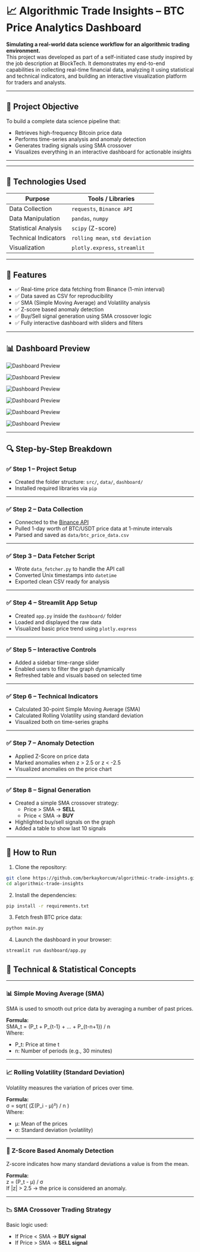 # 📈 Algorithmic Trade Insights – BTC Price Analytics Dashboard

**Simulating a real-world data science workflow for an algorithmic trading environment.**  
This project was developed as part of a self-initiated case study inspired by the job description at BlockTech. It demonstrates my end-to-end capabilities in collecting real-time financial data, analyzing it using statistical and technical indicators, and building an interactive visualization platform for traders and analysts.

---

## 🎯 Project Objective

To build a complete data science pipeline that:

- Retrieves high-frequency Bitcoin price data
- Performs time-series analysis and anomaly detection
- Generates trading signals using SMA crossover
- Visualizes everything in an interactive dashboard for actionable insights

---


---

## 🔧 Technologies Used

| Purpose               | Tools / Libraries                  |
|------------------------|-----------------------------------|
| Data Collection        | `requests`, `Binance API`         |
| Data Manipulation      | `pandas`, `numpy`                 |
| Statistical Analysis   | `scipy` (Z-score)                 |
| Technical Indicators   | `rolling mean`, `std deviation`   |
| Visualization          | `plotly.express`, `streamlit`     |

---

## 🚀 Features

- ✅ Real-time price data fetching from Binance (1-min interval)
- ✅ Data saved as CSV for reproducibility
- ✅ SMA (Simple Moving Average) and Volatility analysis
- ✅ Z-score based anomaly detection
- ✅ Buy/Sell signal generation using SMA crossover logic
- ✅ Fully interactive dashboard with sliders and filters

---

## 📊 Dashboard Preview
 
![Dashboard Preview](dashboard/assets/BTC_Price_Over_Time.png)

![Dashboard Preview](dashboard/assets/BTC_Price_Moving_Average.png)

![Dashboard Preview](dashboard/assets/Price_Volatility.png)

![Dashboard Preview](dashboard/assets/Price_Anomalies.png)

![Dashboard Preview](dashboard/assets/Buy&Sell_Signals.png)

![Dashboard Preview](dashboard/assets/Last_10_Buy&Sell_Signals.png)



---

## 🔍 Step-by-Step Breakdown

### ✅ Step 1 – Project Setup
- Created the folder structure: `src/`, `data/`, `dashboard/`
- Installed required libraries via `pip`

---

### ✅ Step 2 – Data Collection
- Connected to the [Binance API](https://api.binance.com)
- Pulled 1-day worth of BTC/USDT price data at 1-minute intervals
- Parsed and saved as `data/btc_price_data.csv`

---

### ✅ Step 3 – Data Fetcher Script
- Wrote `data_fetcher.py` to handle the API call
- Converted Unix timestamps into `datetime`
- Exported clean CSV ready for analysis

---

### ✅ Step 4 – Streamlit App Setup
- Created `app.py` inside the `dashboard/` folder
- Loaded and displayed the raw data
- Visualized basic price trend using `plotly.express`

---

### ✅ Step 5 – Interactive Controls
- Added a sidebar time-range slider
- Enabled users to filter the graph dynamically
- Refreshed table and visuals based on selected time

---

### ✅ Step 6 – Technical Indicators
- Calculated 30-point Simple Moving Average (SMA)
- Calculated Rolling Volatility using standard deviation
- Visualized both on time-series graphs

---

### ✅ Step 7 – Anomaly Detection
- Applied Z-Score on price data
- Marked anomalies when z > 2.5 or z < -2.5
- Visualized anomalies on the price chart

---

### ✅ Step 8 – Signal Generation
- Created a simple SMA crossover strategy:
    - Price > SMA → **SELL**
    - Price < SMA → **BUY**
- Highlighted buy/sell signals on the graph
- Added a table to show last 10 signals

---



## 📁 How to Run

1. Clone the repository:

```bash
git clone https://github.com/berkaykorcum/algorithmic-trade-insights.git
cd algorithmic-trade-insights
```

2. Install the dependencies:
```bash
pip install -r requirements.txt
```

3. Fetch fresh BTC price data:
```bash
python main.py

```

4. Launch the dashboard in your browser:
```bash
streamlit run dashboard/app.py

```

## 📐 Technical & Statistical Concepts

---

### 📊 Simple Moving Average (SMA)

SMA is used to smooth out price data by averaging a number of past prices.

**Formula:**  
SMA_t = (P_t + P_{t-1} + ... + P_{t-n+1}) / n  
Where:  
- P_t: Price at time t  
- n: Number of periods (e.g., 30 minutes)

---

### 📈 Rolling Volatility (Standard Deviation)

Volatility measures the variation of prices over time.

**Formula:**  
σ = sqrt( (Σ(P_i - μ)²) / n )  
Where:  
- μ: Mean of the prices  
- σ: Standard deviation (volatility)

---

### 🚨 Z-Score Based Anomaly Detection

Z-score indicates how many standard deviations a value is from the mean.

**Formula:**  
z = (P_t - μ) / σ  
If |z| > 2.5 → the price is considered an anomaly.

---

### 📉 SMA Crossover Trading Strategy

Basic logic used:

- If Price < SMA → **BUY signal**  
- If Price > SMA → **SELL signal**






